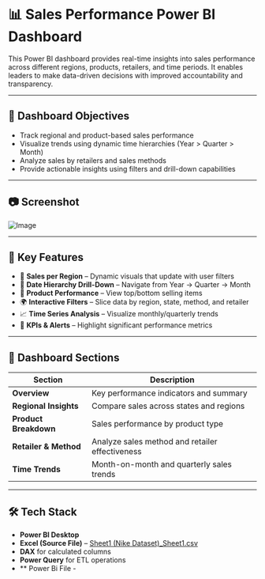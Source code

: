 # 📊 Sales Performance Power BI Dashboard

This Power BI dashboard provides real-time insights into sales performance across different regions, products, retailers, and time periods. It enables leaders to make data-driven decisions with improved accountability and transparency.

---

## 🚀 Dashboard Objectives

- Track regional and product-based sales performance
- Visualize trends using dynamic time hierarchies (Year > Quarter > Month)
- Analyze sales by retailers and sales methods
- Provide actionable insights using filters and drill-down capabilities

---

## 📷 Screenshot

![Image](https://github.com/user-attachments/assets/72e9a182-79b9-4fb2-a131-54b10cd311a9)

---

## 📌 Key Features

- 📍 **Sales per Region** – Dynamic visuals that update with user filters
- 📅 **Date Hierarchy Drill-Down** – Navigate from Year → Quarter → Month
- 🛒 **Product Performance** – View top/bottom selling items
- 🌍 **Interactive Filters** – Slice data by region, state, method, and retailer
- 📈 **Time Series Analysis** – Visualize monthly/quarterly trends
- 🔔 **KPIs & Alerts** – Highlight significant performance metrics

---

## 📂 Dashboard Sections

| Section | Description |
|--------|-------------|
| **Overview** | Key performance indicators and summary |
| **Regional Insights** | Compare sales across states and regions |
| **Product Breakdown** | Sales performance by product type |
| **Retailer & Method** | Analyze sales method and retailer effectiveness |
| **Time Trends** | Month-on-month and quarterly sales trends |

---

## 🛠️ Tech Stack

- **Power BI Desktop**
- **Excel (Source File)** – [Sheet1 (Nike Dataset)_Sheet1.csv](https://github.com/user-attachments/files/20046403/Sheet1.Nike.Dataset._Sheet1.csv)
- **DAX** for calculated columns
- **Power Query** for ETL operations
- ** Power Bi File - 



